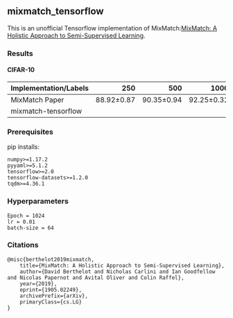 ## mixmatch_tensorflow
This is an unofficial Tensorflow implementation of MixMatch:[MixMatch: A Holistic Approach to Semi-Supervised Learning](https://arxiv.org/abs/1905.02249). 


### Results
#### CIFAR-10
|  Implementation/Labels  |     250    |     500    |    1000    |    2000    |    4000    | 
| ----------------------- |-----------:|-----------:|-----------:|-----------:|-----------:|
| MixMatch Paper          | 88.92±0.87 | 90.35±0.94 | 92.25±0.32 | 92.97±0.15 | 93.76±0.06 |
| mixmatch-tensorflow  |       |            |            |            |            |

### Prerequisites
pip installs:
~~~
numpy>=1.17.2
pyyaml>=5.1.2
tensorflow>=2.0
tensorflow-datasets>=1.2.0
tqdm>=4.36.1
~~~

### Hyperparameters
~~~
Epoch = 1024
lr = 0.01
batch-size = 64
~~~

### Citations
~~~
@misc{berthelot2019mixmatch,
    title={MixMatch: A Holistic Approach to Semi-Supervised Learning},
    author={David Berthelot and Nicholas Carlini and Ian Goodfellow and Nicolas Papernot and Avital Oliver and Colin Raffel},
    year={2019},
    eprint={1905.02249},
    archivePrefix={arXiv},
    primaryClass={cs.LG}
}
~~~

